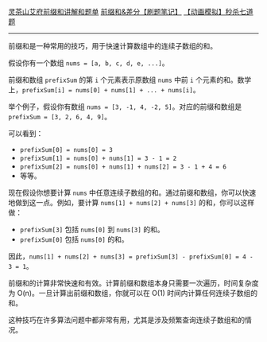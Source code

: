 [灵茶山艾府前缀和讲解和题单]( https://leetcode.cn/problems/maximum-absolute-sum-of-any-subarray/solutions/1/liang-chong-fang-fa-dong-tai-gui-hua-qia-dczr/ )
[前缀和&差分【刷题笔记】](https://zhuanlan.zhihu.com/p/401865066)
[【动画模拟】秒杀七道题](https://leetcode.cn/problems/subarray-sum-equals-k/solutions/562174/de-liao-yi-wen-jiang-qian-zhui-he-an-pai-yhyf/)

---
前缀和是一种常用的技巧，用于快速计算数组中的连续子数组的和。

假设你有一个数组 `nums = [a, b, c, d, e, ...]`。

前缀和数组 `prefixSum` 的第 `i` 个元素表示原数组 `nums` 中前 `i` 个元素的和。数学上，`prefixSum[i] = nums[0] + nums[1] + ... + nums[i]`。

举个例子，假设你有数组 `nums = [3, -1, 4, -2, 5]`。对应的前缀和数组是 `prefixSum = [3, 2, 6, 4, 9]`。

可以看到：
- `prefixSum[0] = nums[0] = 3`
- `prefixSum[1] = nums[0] + nums[1] = 3 - 1 = 2`
- `prefixSum[2] = nums[0] + nums[1] + nums[2] = 3 - 1 + 4 = 6`
- 等等。

现在假设你想要计算 `nums` 中任意连续子数组的和。通过前缀和数组，你可以快速地做到这一点。例如，要计算 `nums[1] + nums[2] + nums[3]` 的和，你可以这样做：

- `prefixSum[3]` 包括 `nums[0]` 到 `nums[3]` 的和。
- `prefixSum[0]` 包括 `nums[0]` 的和。

因此，`nums[1] + nums[2] + nums[3] = prefixSum[3] - prefixSum[0] = 4 - 3 = 1`。

前缀和的计算非常快速和有效。计算前缀和数组本身只需要一次遍历，时间复杂度为 O(n)。一旦计算出前缀和数组，你就可以在 O(1) 时间内计算任何连续子数组的和。

这种技巧在许多算法问题中都非常有用，尤其是涉及频繁查询连续子数组和的情况。

